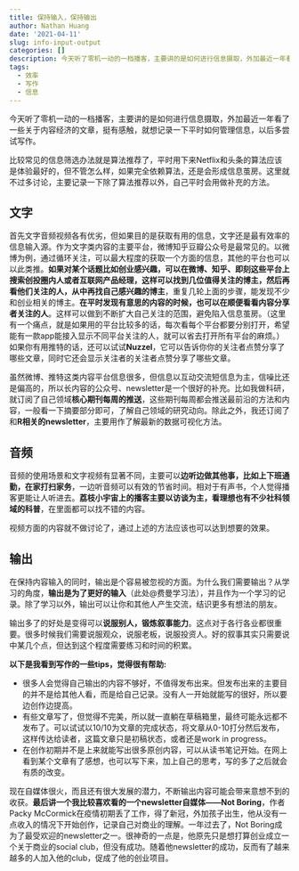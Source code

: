 ```yaml
---
title: 保持输入，保持输出
author: Nathan Huang
date: '2021-04-11'
slug: info-input-output
categories: []
description: 今天听了零机一动的一档播客，主要讲的是如何进行信息摄取，外加最近一年看了一些关于内容经济的文章，挺有感触，就想记录一下平时如何管理信息，以后多尝试写作。
tags:
  - 效率
  - 写作
  - 信息
---
```



今天听了零机一动的一档播客，主要讲的是如何进行信息摄取，外加最近一年看了一些关于内容经济的文章，挺有感触，就想记录一下平时如何管理信息，以后多尝试写作。

比较常见的信息筛选办法就是算法推荐了，平时用下来Netflix和头条的算法应该是体验最好的，但不管怎么样，如果完全依赖算法，还是会形成信息茧房。这里就不过多讨论，主要记录一下除了算法推荐以外，自己平时会用做补充的方法。

## 文字

首先文字音频视频各有优劣，但如果目的是获取有用的信息，文字还是最有效率的信息输入源。作为文字类内容的主要平台，微博知乎豆瓣公众号是最常见的。以微博为例，通过循环关注，可以最大程度的获取一个方面的信息，其他的平台也可以以此类推。**如果对某个话题比如创业感兴趣，可以在微博、知乎、即刻这些平台上搜索创投圈内人或者互联网产品经理，这样可以找到几位值得关注的博主，然后再看他们关注的人，从中再找自己感兴趣的博主**，重复几轮上面的步骤，能发现不少和创业相关的博主。**在平时发现有意思的内容的时候，也可以在顺便看看内容分享者关注的人**。这样可以做到不断扩大自己关注的范围，避免陷入信息茧房。（这里有一个痛点，就是如果用的平台比较多的话，每次看每个平台都要分别打开，希望能有一款app能接入显示不同平台关注的人，就可以省去打开所有平台的麻烦。）如果你有用推特的话，还可以试试**Nuzzel**，它可以告诉你你的关注者点赞分享了哪些文章，同时它还会显示关注者的关注者点赞分享了哪些文章。

虽然微博、推特这类内容平台信息很多，但信息以互动交流短信息为主，信噪比还是偏高的，所以长内容的公众号、newsletter是一个很好的补充。比如我做科研，就订阅了自己领域**核心期刊每周的推送**，这些期刊每周都会推送最前沿的方法和内容，一般看一下摘要部分即可，了解自己领域的研究动向。除此之外，我还订阅了和**R相关的newsletter**，主要用作了解最新的数据可视化方法。

## 音频

音频的使用场景和文字视频有显著不同，主要可以**边听边做其他事，比如上下班通勤，在家打扫家务**，一边听音频可以有效的节省时间。相对于有声书，个人觉得播客更能让人听进去。**荔枝小宇宙上的播客主要以访谈为主，看理想也有不少社科领域的科普**，在里面都可以找不错的内容。

视频方面的内容就不做讨论了，通过上述的方法应该也可以达到想要的效果。

## 输出

在保持内容输入的同时，输出是个容易被忽视的方面。为什么我们需要输出？从学习的角度，**输出是为了更好的输入**（此处@费曼学习法），并且作为一个学习的记录。除了学习以外，输出可以让你和其他人产生交流，结识更多有想法的朋友。

输出多了的好处是变得可以**说服别人，锻炼叙事能力**。这点对于各行各业都很重要。很多时候我们需要说服观众，说服老板，说服投资人。好的叙事其实只需要说中某几个点，但达到这个程度需要练习和时间的积累。

**以下是我看到写作的一些tips，觉得很有帮助:**

- 很多人会觉得自己输出的内容不够好，不值得发布出来。但发布出来的主要目的并不是给其他人看，而是给自己记录。没有人一开始就能写的很好，所以要边创作边提高。
- 有些文章写了，但觉得不完美，所以就一直躺在草稿箱里，最终可能永远都不发布了。可以试试以10/10为文章的完成状态，将文章从0-10打分然后发布，这样传达给读者，这篇文章只是初稿状态，或者还是work in progress。
- 在创作初期并不是上来就能写出很多原创内容，可以从读书笔记开始。在网上看到某个文章有了感想，也可以写下来，加上自己的思考，写的多了之后就会有质的改变。

现在自媒体很火，而且还有很大发展的潜力，不断输出内容可能会带来意想不到的收获。**最后讲一个我比较喜欢看的一个newsletter自媒体——Not Boring**，作者Packy McCormick在疫情初期丢了工作，得了新冠，外加孩子出生，他从没有一点收入的情况下开始创作，记录自己对商业的理解。一年过去了，Not Boring成为了最受欢迎的newsletter之一。很神奇的一点是，他原先只是想打算创业成立一个关于商业的social club，但没有成功。随着他newsletter的成功，反而有了越来越多的人加入他的club，促成了他的创业项目。